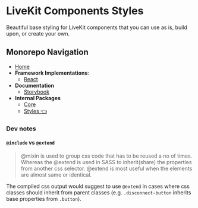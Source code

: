 # LiveKit Components **Styles**

Beautiful base styling for LiveKit components that you can use as is, build upon, or create your own.

<!--NAV_START-->
## Monorepo Navigation
* [Home](/README.md)
* **Framework Implementations**:
    * [React](/packages/react/README.md)
* **Documentation**
    * [Storybook](/docs/storybook/README.md)
* **Internal Packages**
    * [Core](/packages/core/README.md)
    * [Styles 👈](/packages/styles/README.md)
<!--NAV_END-->

### Dev notes

#### `@include` vs `@extend`

> @mixin is used to group css code that has to be reused a no of times. Whereas the @extend is used in SASS to inherit(share) the properties from another css selector. @extend is most useful when the elements are almost same or identical.

The compiled css output would suggest to use `@extend` in cases where css classes should inherit from parent classes (e.g. `.disconnect-button` inherits base properties from `.button`).
